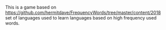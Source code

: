 This is a game based on https://github.com/hermitdave/FrequencyWords/tree/master/content/2018 set of languages used to learn languages based on high frequency used words.


